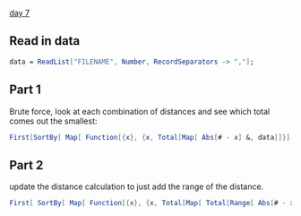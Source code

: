 [day 7](https://adventofcode.com/2021/day/7)

## Read in data
```mathematica
data = ReadList["FILENAME", Number, RecordSeparators -> ","];
```
## Part 1

Brute force, look at each combination of distances and see which total comes out the smallest:

```mathematica
First[SortBy[ Map[ Function[{x}, {x, Total[Map[ Abs[# - x] &, data]]}], Range[Min[data], Max[data]] ], #[[2]] &]] 
```

## Part 2

update the distance calculation to just add the range of the distance.

```mathematica
First[ SortBy[ Map[ Function[{x}, {x, Total[Map[ Total[Range[ Abs[# - x]]] &, data]]}], Range[Min[data], Max[data]] ], #[[2]] &]]
```
